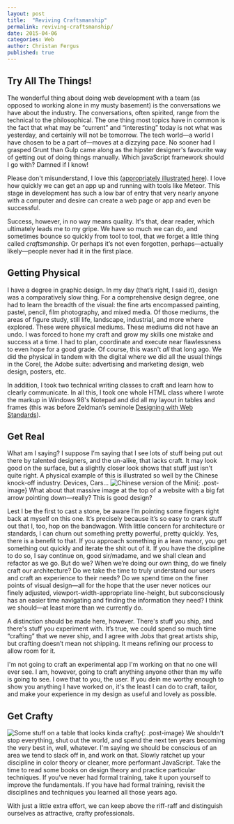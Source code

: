 ```yaml
---
layout: post
title:  "Reviving Craftsmanship"
permalink: reviving-craftsmanship/
date: 2015-04-06
categories: Web
author: Christan Fergus
published: true
---
```

## Try All The Things! ##
The wonderful thing about doing web development with a team (as opposed to working alone in my musty basement) is the conversations we have about the industry. The conversations, often spirited, range from the technical to the philosophical. The one thing most topics have in common is the fact that what may be “current” and “interesting” today is not what was yesterday, and certainly will not be tomorrow. The tech world&mdash;a world I have chosen to be a part of&mdash;moves at a dizzying pace. No sooner had I grasped Grunt than Gulp came along as the hipster designer's favourite way of getting out of doing things manually. Which javaScript framework should I go with? Damned if I know!

Please don't misunderstand, I love this ([appropriately illustrated here](http://www.commitstrip.com/en/2014/11/25/west-side-project-story/ "Web Comic on CommitStrip called Side Project")). I love how quickly we can get an app up and running with tools like Meteor. This stage in development has such a low bar of entry that very nearly anyone with a computer and desire can create a web page or app and even be successful. 

Success, however, in no way means quality. It's that, dear reader, which ultimately leads me to my gripe. We have so much we can do, and sometimes bounce so quickly from tool to tool, that we forget a little thing called *craftsmanship*. Or perhaps it’s not even forgotten, perhaps&mdash;actually likely&mdash;people never had it in the first place.

## Getting Physical ##
I have a degree in graphic design. In my day (that’s right, I said it), design was a comparatively slow thing. For a comprehensive design degree, one had to learn the breadth of the visual: the fine arts encompassed painting, pastel, pencil, film photography, and mixed media. Of those mediums, the areas of figure study, still life, landscape, industrial, and more where explored. These were physical mediums. These mediums did not have an undo. I was forced to hone my craft and grow my skills one mistake and success at a time. I had to plan, coordinate and execute near flawlessness to even hope for a good grade. Of course, this wasn't _all_ that long ago. We did the physical in tandem with the digital where we did all the usual things in the Corel, the Adobe suite: advertising and marketing design, web design, posters, etc. 

In addition, I took two technical writing classes to craft and learn how to clearly communicate. In all this, I took one whole HTML class where I wrote the markup in Windows 98's Notepad and did all my layout in tables and frames (this was before Zeldman’s seminole [Designing with Web Standards](http://en.wikipedia.org/wiki/Designing_with_Web_Standards)).  

## Get Real ##
What am I saying? I suppose I’m saying that I see lots of stuff being put out there by talented designers, and the un-alike, that lacks craft. It may look good on the surface, but a slightly closer look shows that stuff just isn't quite right. A physical example of this is illustrated so well by the Chinese knock-off industry. Devices, Cars... 
![Chinese version of the Mini](http://upload.wikimedia.org/wikipedia/commons/f/fa/Mini_Coopi%E2%84%A2.jpg){: .post-image} What about that massive image at the top of a website with a big fat arrow pointing down&mdash;really? This is good design? 

Lest I be the first to cast a stone, be aware I’m pointing some fingers right back at myself on this one. It’s precisely because it’s so easy to crank stuff out that I, too, hop on the bandwagon. With little concern for architecture or standards, I can churn out something pretty powerful, pretty quickly. Yes, there is a benefit to that. If you approach something in a lean manor, you get something out quickly and iterate the shit out of it. If you have the discipline to do so, I say continue on, good sir/madame, and we shall clean and refactor as we go. But do we? When we’re doing our own thing, do we finely craft our architecture? Do we take the time to truly understand our users and craft an experience to their needs? Do we spend time on the finer points of visual design&mdash;all for the hope that the user never notices our finely adjusted, viewport-width-appropriate line-height, but subconsciously has an easier time navigating and finding the information they need? I think we should&mdash;at least more than we currently do.

A distinction should be made here, however. There's stuff you ship, and there's stuff you experiment with. It’s true, we could spend so much time “crafting” that we never ship, and I agree with Jobs that great artists ship, but crafting doesn’t mean not shipping. It means refining our process to allow room for it. 

I'm not going to craft an experimental app I'm working on that no one will ever see. I am, however, going to craft anything anyone other than my wife is going to see. I owe that to you, the user. If you dein me worthy enough to show you anything I have worked on, it's the least I can do to craft, tailor, and make your experience in my design as useful and lovely as possible.

## Get Crafty ##
![Some stuff on a table that looks kinda crafty]({{site.baseurl}}/img/post-images/crafted-compressor.jpg){: .post-image}
We shouldn't stop everything, shut out the world, and spend the next ten years becoming the very best in, well, whatever. I'm saying we should be conscious of an area we tend to slack off in, and work on that. Slowly ratchet up your discipline in color theory or cleaner, more performant JavaScript. Take the time to read some books on design theory and practice particular techniques. If you've never had formal training, take it upon yourself to improve the fundamentals. If you have had formal training, revisit the disciplines and techniques you learned all those years ago. 

With just a little extra effort, we can keep above the riff-raff and distinguish ourselves as attractive, crafty professionals.